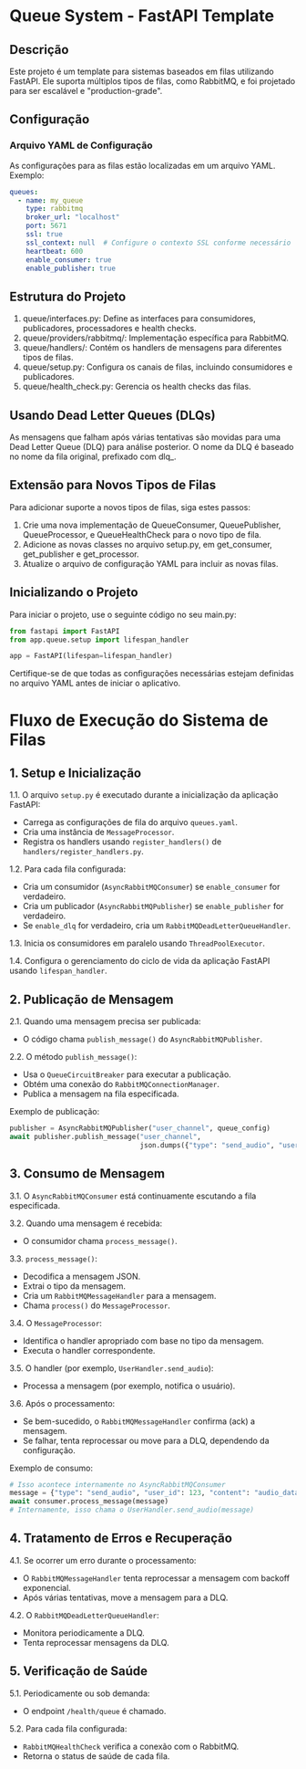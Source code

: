 # Queue System - FastAPI Template

## Descrição

Este projeto é um template para sistemas baseados em filas utilizando FastAPI. Ele suporta múltiplos tipos de filas,
como RabbitMQ, e foi projetado para ser escalável e "production-grade".

## Configuração

### Arquivo YAML de Configuração

As configurações para as filas estão localizadas em um arquivo YAML. Exemplo:

```yaml
queues:
  - name: my_queue
    type: rabbitmq
    broker_url: "localhost"
    port: 5671
    ssl: true
    ssl_context: null  # Configure o contexto SSL conforme necessário
    heartbeat: 600
    enable_consumer: true
    enable_publisher: true
```

## Estrutura do Projeto

1. queue/interfaces.py: Define as interfaces para consumidores, publicadores, processadores e health checks.
2. queue/providers/rabbitmq/: Implementação específica para RabbitMQ.
3. queue/handlers/: Contém os handlers de mensagens para diferentes tipos de filas.
4. queue/setup.py: Configura os canais de filas, incluindo consumidores e publicadores.
5. queue/health_check.py: Gerencia os health checks das filas.

## Usando Dead Letter Queues (DLQs)

As mensagens que falham após várias tentativas são movidas para uma Dead Letter Queue (DLQ) para análise posterior. O
nome da DLQ é baseado no nome da fila original, prefixado com dlq_.

## Extensão para Novos Tipos de Filas

Para adicionar suporte a novos tipos de filas, siga estes passos:

1. Crie uma nova implementação de QueueConsumer, QueuePublisher, QueueProcessor, e QueueHealthCheck para o novo tipo de
   fila.
2. Adicione as novas classes no arquivo setup.py, em get_consumer, get_publisher e get_processor.
3. Atualize o arquivo de configuração YAML para incluir as novas filas.

## Inicializando o Projeto

Para iniciar o projeto, use o seguinte código no seu main.py:

```python
from fastapi import FastAPI
from app.queue.setup import lifespan_handler

app = FastAPI(lifespan=lifespan_handler)
```

Certifique-se de que todas as configurações necessárias estejam definidas no arquivo YAML antes de iniciar o aplicativo.

# Fluxo de Execução do Sistema de Filas

## 1. Setup e Inicialização

1.1. O arquivo `setup.py` é executado durante a inicialização da aplicação FastAPI:

- Carrega as configurações de fila do arquivo `queues.yaml`.
- Cria uma instância de `MessageProcessor`.
- Registra os handlers usando `register_handlers()` de `handlers/register_handlers.py`.

1.2. Para cada fila configurada:

- Cria um consumidor (`AsyncRabbitMQConsumer`) se `enable_consumer` for verdadeiro.
- Cria um publicador (`AsyncRabbitMQPublisher`) se `enable_publisher` for verdadeiro.
- Se `enable_dlq` for verdadeiro, cria um `RabbitMQDeadLetterQueueHandler`.

1.3. Inicia os consumidores em paralelo usando `ThreadPoolExecutor`.

1.4. Configura o gerenciamento do ciclo de vida da aplicação FastAPI usando `lifespan_handler`.

## 2. Publicação de Mensagem

2.1. Quando uma mensagem precisa ser publicada:

- O código chama `publish_message()` do `AsyncRabbitMQPublisher`.

2.2. O método `publish_message()`:

- Usa o `QueueCircuitBreaker` para executar a publicação.
- Obtém uma conexão do `RabbitMQConnectionManager`.
- Publica a mensagem na fila especificada.

Exemplo de publicação:

```python
publisher = AsyncRabbitMQPublisher("user_channel", queue_config)
await publisher.publish_message("user_channel",
                                json.dumps({"type": "send_audio", "user_id": 123, "content": "audio_data"}))
```

## 3. Consumo de Mensagem

3.1. O `AsyncRabbitMQConsumer` está continuamente escutando a fila especificada.

3.2. Quando uma mensagem é recebida:

- O consumidor chama `process_message()`.

3.3. `process_message()`:

- Decodifica a mensagem JSON.
- Extrai o tipo da mensagem.
- Cria um `RabbitMQMessageHandler` para a mensagem.
- Chama `process()` do `MessageProcessor`.

3.4. O `MessageProcessor`:

- Identifica o handler apropriado com base no tipo da mensagem.
- Executa o handler correspondente.

3.5. O handler (por exemplo, `UserHandler.send_audio`):

- Processa a mensagem (por exemplo, notifica o usuário).

3.6. Após o processamento:

- Se bem-sucedido, o `RabbitMQMessageHandler` confirma (ack) a mensagem.
- Se falhar, tenta reprocessar ou move para a DLQ, dependendo da configuração.

Exemplo de consumo:

```python
# Isso acontece internamente no AsyncRabbitMQConsumer
message = {"type": "send_audio", "user_id": 123, "content": "audio_data"}
await consumer.process_message(message)
# Internamente, isso chama o UserHandler.send_audio(message)
```

## 4. Tratamento de Erros e Recuperação

4.1. Se ocorrer um erro durante o processamento:

- O `RabbitMQMessageHandler` tenta reprocessar a mensagem com backoff exponencial.
- Após várias tentativas, move a mensagem para a DLQ.

4.2. O `RabbitMQDeadLetterQueueHandler`:

- Monitora periodicamente a DLQ.
- Tenta reprocessar mensagens da DLQ.

## 5. Verificação de Saúde

5.1. Periodicamente ou sob demanda:

- O endpoint `/health/queue` é chamado.

5.2. Para cada fila configurada:

- `RabbitMQHealthCheck` verifica a conexão com o RabbitMQ.
- Retorna o status de saúde de cada fila.


